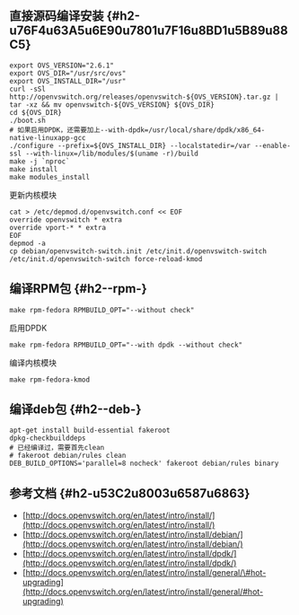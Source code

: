 ## 直接源码编译安装 {#h2-u76F4u63A5u6E90u7801u7F16u8BD1u5B89u88C5}

    export OVS_VERSION="2.6.1"
    export OVS_DIR="/usr/src/ovs"
    export OVS_INSTALL_DIR="/usr"
    curl -sSl http://openvswitch.org/releases/openvswitch-${OVS_VERSION}.tar.gz | tar -xz && mv openvswitch-${OVS_VERSION} ${OVS_DIR}
    cd ${OVS_DIR}
    ./boot.sh
    # 如果启用DPDK，还需要加上--with-dpdk=/usr/local/share/dpdk/x86_64-native-linuxapp-gcc
    ./configure --prefix=${OVS_INSTALL_DIR} --localstatedir=/var --enable-ssl --with-linux=/lib/modules/$(uname -r)/build
    make -j `nproc`
    make install
    make modules_install

更新内核模块

```
cat > /etc/depmod.d/openvswitch.conf << EOF
override openvswitch * extra
override vport-* * extra
EOF
depmod -a
cp debian/openvswitch-switch.init /etc/init.d/openvswitch-switch
/etc/init.d/openvswitch-switch force-reload-kmod
```

## 编译RPM包 {#h2--rpm-}

```
make rpm-fedora RPMBUILD_OPT="--without check"
```

启用DPDK

```
make rpm-fedora RPMBUILD_OPT="--with dpdk --without check"
```

编译内核模块

```
make rpm-fedora-kmod
```

## 编译deb包 {#h2--deb-}

```
apt-get install build-essential fakeroot
dpkg-checkbuilddeps
# 已经编译过，需要首先clean
# fakeroot debian/rules clean
DEB_BUILD_OPTIONS='parallel=8 nocheck' fakeroot debian/rules binary
```

## 参考文档 {#h2-u53C2u8003u6587u6863}

* [http://docs.openvswitch.org/en/latest/intro/install/](http://docs.openvswitch.org/en/latest/intro/install/)
* [http://docs.openvswitch.org/en/latest/intro/install/debian/](http://docs.openvswitch.org/en/latest/intro/install/debian/)
* [http://docs.openvswitch.org/en/latest/intro/install/dpdk/](http://docs.openvswitch.org/en/latest/intro/install/dpdk/)
* [http://docs.openvswitch.org/en/latest/intro/install/general/\#hot-upgrading](http://docs.openvswitch.org/en/latest/intro/install/general/#hot-upgrading)



